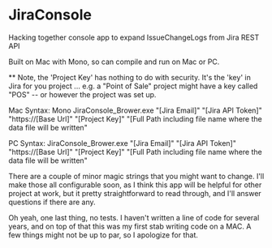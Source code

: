 # JiraConsole
Hacking together console app to expand IssueChangeLogs from Jira REST API

Built on Mac with Mono, so can compile and run on Mac or PC. 

** Note, the 'Project Key' has nothing to do with security. It's the 'key' in Jira for you project ... e.g. a "Point of Sale" project might have a key called "POS" -- or however the project was set up.

Mac Syntax: Mono JiraConsole_Brower.exe "[Jira Email]" "[Jira API Token]" "https://[Base Url]" "[Project Key]" "[Full Path including file name where the data file will be written"

PC Syntax:  JiraConsole_Brower.exe "[Jira Email]" "[Jira API Token]" "https://[Base Url]" "[Project Key]" "[Full Path including file name where the data file will be written"

There are a couple of minor magic strings that you might want to change. I'll make those all configurable soon, as I think this app will be helpful for other project at work, but it pretty straightforward to read through, and I'll answer questions if there are any.

Oh yeah, one last thing, no tests. I haven't written a line of code for several years, and on top of that this was my first stab writing code on a MAC. A few things might not be up to par, so I apologize for that.

